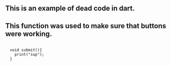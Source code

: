 ## This is an example of dead code in dart.


## This function was used to make sure that buttons were working.

```{dart}

  void submit(){
    print("sup");
  }

```
 
